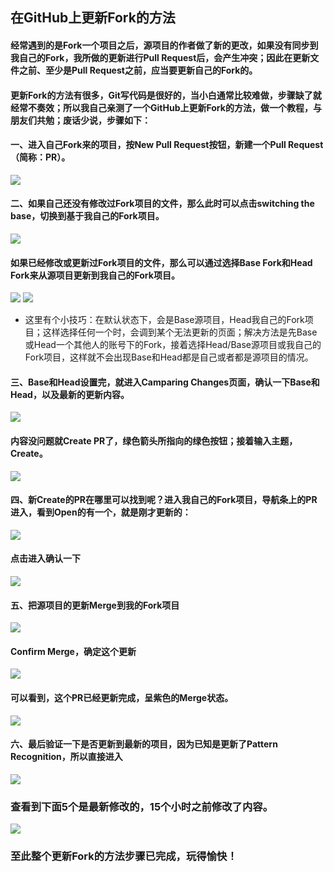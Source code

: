 ## 在GitHub上更新Fork的方法

#### 经常遇到的是Fork一个项目之后，源项目的作者做了新的更改，如果没有同步到我自己的Fork，我所做的更新进行Pull Request后，会产生冲突；因此在更新文件之前、至少是Pull Request之前，应当要更新自己的Fork的。

#### 更新Fork的方法有很多，Git写代码是很好的，当小白通常比较难做，步骤缺了就经常不奏效；所以我自己亲测了一个GitHub上更新Fork的方法，做一个教程，与朋友们共勉；废话少说，步骤如下：

#### 一、进入自己Fork来的项目，按New Pull Request按钮，新建一个Pull Request（简称：PR）。
![](pic/ForkFetch1.png)

#### 二、如果自己还没有修改过Fork项目的文件，那么此时可以点击switching the base，切换到基于我自己的Fork项目。
![](pic/ForkFetch2.png)
#### 如果已经修改或更新过Fork项目的文件，那么可以通过选择Base Fork和Head Fork来从源项目更新到我自己的Fork项目。
![](pic/ForkFetch3.png)
![](pic/ForkFetch4.png)
* 这里有个小技巧：在默认状态下，会是Base源项目，Head我自己的Fork项目；这样选择任何一个时，会调到某个无法更新的页面；解决方法是先Base或Head一个其他人的账号下的Fork，接着选择Head/Base源项目或我自己的Fork项目，这样就不会出现Base和Head都是自己或者都是源项目的情况。

#### 三、Base和Head设置完，就进入Camparing Changes页面，确认一下Base和Head，以及最新的更新内容。
![](pic/ForkFetch5.png)
#### 内容没问题就Create PR了，绿色箭头所指向的绿色按钮；接着输入主题，Create。
![](pic/ForkFetch6.png)

#### 四、新Create的PR在哪里可以找到呢？进入我自己的Fork项目，导航条上的PR进入，看到Open的有一个，就是刚才更新的：
![](pic/ForkFetch7.png)
#### 点击进入确认一下
![](pic/ForkFetch8.png)

#### 五、把源项目的更新Merge到我的Fork项目
![](pic/ForkFetch9.png)
#### Confirm Merge，确定这个更新
![](pic/ForkFetch10.png)
#### 可以看到，这个PR已经更新完成，呈紫色的Merge状态。
![](pic/ForkFetch11.png)

#### 六、最后验证一下是否更新到最新的项目，因为已知是更新了Pattern Recognition，所以直接进入
![](pic/ForkFetch12.png)
### 查看到下面5个是最新修改的，15个小时之前修改了内容。
![](pic/ForkFetch13.png)

### 至此整个更新Fork的方法步骤已完成，玩得愉快！
